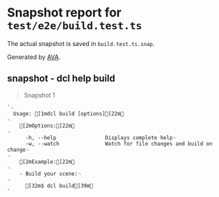 # Snapshot report for `test/e2e/build.test.ts`

The actual snapshot is saved in `build.test.ts.snap`.

Generated by [AVA](https://ava.li).

## snapshot - dcl help build

> Snapshot 1

    `␊
      Usage: [1mdcl build [options][22m␊
    ␊
        [2mOptions:[22m␊
    ␊
          -h, --help                Displays complete help␊
          -w, --watch               Watch for file changes and build on change␊
    ␊
        [2mExample:[22m␊
    ␊
        - Build your scene:␊
    ␊
          [32m$ dcl build[39m␊
    `
